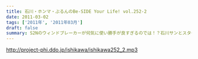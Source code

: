 ```yaml
---
title: 石川・ホンマ・ぶるんのBe-SIDE Your Life! vol.252-2
date: 2011-03-02
tags: ['2011年', '2011年03月']
draft: false
summary: S2Nのウィンドブレーカーが何気に使い勝手が良すぎるのでは！？石川サンとスタート前にそんなお話。NAMAEもミドルウェアとしてこの時期大活躍中。着こんで銀座を闊歩しています。NAMAE
---
```


http://project-phi.ddo.jp/ishikawa/ishikawa252_2.mp3
